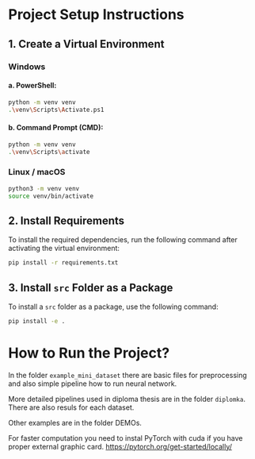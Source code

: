 
# Project Setup Instructions

## 1. Create a Virtual Environment

### Windows
#### a. PowerShell:
```bash
python -m venv venv
.\venv\Scripts\Activate.ps1
```

#### b. Command Prompt (CMD):
```bash
python -m venv venv
.\venv\Scripts\activate
```

### Linux / macOS
```bash
python3 -m venv venv
source venv/bin/activate
```

## 2. Install Requirements

To install the required dependencies, run the following command after activating the virtual environment:
```bash
pip install -r requirements.txt
```

## 3. Install `src` Folder as a Package

To install a `src` folder as a package, use the following command:
```bash
pip install -e .
```

# How to Run the Project?

In the folder `example_mini_dataset` there are basic files for preprocessing and also simple pipeline how to run neural network.

More detailed pipelines used in diploma thesis are in the folder `diplomka`. There are also resuls for each dataset.

Other examples are in the folder DEMOs.

For faster computation you need to instal PyTorch with cuda if you have proper external graphic card. 
https://pytorch.org/get-started/locally/